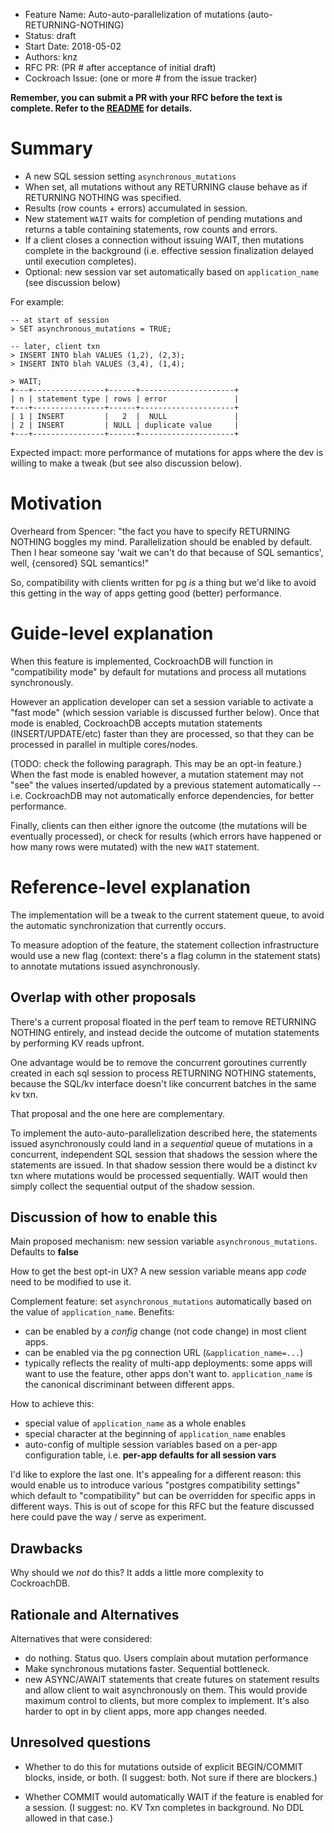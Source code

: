 - Feature Name: Auto-auto-parallelization of mutations (auto-RETURNING-NOTHING)
- Status: draft
- Start Date: 2018-05-02
- Authors: knz
- RFC PR: (PR # after acceptance of initial draft)
- Cockroach Issue: (one or more # from the issue tracker)

**Remember, you can submit a PR with your RFC before the text is
complete. Refer to the [README](README.md#rfc-process) for details.**

# Summary

- A new SQL session setting `asynchronous_mutations`
- When set, all mutations without any RETURNING clause behave as if RETURNING NOTHING was specified.
- Results (row counts + errors) accumulated in session.
- New statement `WAIT` waits for completion of pending mutations and
  returns a table containing statements, row counts and errors.
- If a client closes a connection without issuing WAIT, then mutations complete in the background (i.e.
  effective session finalization delayed until execution completes).
- Optional: new session var set automatically based on `application_name` (see discussion below)

For example:

```
-- at start of session
> SET asynchronous_mutations = TRUE;

-- later, client txn
> INSERT INTO blah VALUES (1,2), (2,3);
> INSERT INTO blah VALUES (3,4), (1,4);

> WAIT;
+---+----------------+------+---------------------+
| n | statement type | rows | error               |
+---+----------------+------+---------------------+
| 1 | INSERT         |   2  |  NULL               |
| 2 | INSERT         | NULL | duplicate value     |
+---+----------------+------+---------------------+
```

Expected impact: more performance of mutations for apps where the dev
is willing to make a tweak (but see also discussion below).

# Motivation

Overheard from Spencer: "the fact you have to specify RETURNING
NOTHING boggles my mind. Parallelization should be enabled by
default. Then I hear someone say 'wait we can't do that because of SQL
semantics', well, {censored} SQL semantics!"

So, compatibility with clients written for pg _is_ a thing but we'd
like to avoid this getting in the way of apps getting good (better)
performance.

# Guide-level explanation

When this feature is implemented, CockroachDB will function in
"compatibility mode" by default for mutations and process all
mutations synchronously.

However an application developer can set a session variable to
activate a "fast mode" (which session variable is discussed further
below). Once that mode is enabled, CockroachDB accepts mutation
statements (INSERT/UPDATE/etc) faster than they are processed, so that
they can be processed in parallel in multiple cores/nodes.

(TODO: check the following paragraph. This may be an opt-in feature.)
When the fast mode is enabled however, a mutation statement may not
"see" the values inserted/updated by a previous statement
automatically -- i.e. CockroachDB may not automatically enforce
dependencies, for better performance.

Finally, clients can then either ignore the outcome (the mutations
will be eventually processed), or check for results (which errors have
happened or how many rows were mutated) with the new `WAIT` statement.

# Reference-level explanation

The implementation will be a tweak to the current statement queue, to
avoid the automatic synchronization that currently occurs.

To measure adoption of the feature, the statement collection
infrastructure would use a new flag (context: there's a flag column in
the statement stats) to annotate mutations issued asynchronously.

## Overlap with other proposals

There's a current proposal floated in the perf team to remove
RETURNING NOTHING entirely, and instead decide the outcome of mutation
statements by performing KV reads upfront.

One advantage would be to remove the concurrent goroutines currently
created in each sql session to process RETURNING NOTHING statements,
because the SQL/kv interface doesn't like concurrent batches in the
same kv txn.

That proposal and the one here are complementary.

To implement the auto-auto-parallelization described here, the
statements issued asynchronously could land in a _sequential_ queue of
mutations in a concurrent, independent SQL session that shadows the
session where the statements are issued. In that shadow session there
would be a distinct kv txn where mutations would be processed
sequentially. WAIT would then simply collect the sequential output of
the shadow session.

## Discussion of how to enable this

Main proposed mechanism: new session variable
`asynchronous_mutations`. Defaults to **false**

How to get the best opt-in UX? A new session variable means app _code_
need to be modified to use it.

Complement feature: set `asynchronous_mutations` automatically based
on the value of `application_name`. Benefits:

- can be enabled by a _config_ change (not code change) in most client apps.
- can be enabled via the pg connection URL (`&application_name=...`)
- typically reflects the reality of multi-app deployments: some apps
  will want to use the feature, other apps don't want
  to. `application_name` is the canonical discriminant between
  different apps.

How to achieve this:

- special value of `application_name` as a whole enables
- special character at the beginning of `application_name` enables
- auto-config of multiple session variables based on a per-app configuration table, i.e. **per-app defaults for all session vars**

I'd like to explore the last one. It's appealing for a different
reason: this would enable us to introduce various "postgres
compatibility settings" which default to "compatibility" but can be
overridden for specific apps in different ways. This is out of scope
for this RFC but the feature discussed here could pave the way / serve
as experiment.

## Drawbacks

Why should we *not* do this?  It adds a little more complexity to CockroachDB.

## Rationale and Alternatives

Alternatives that were considered:

- do nothing. Status quo. Users complain about mutation performance
- Make synchronous mutations faster. Sequential bottleneck.
- new ASYNC/AWAIT statements that create futures on statement results
  and allow client to wait asynchronously on them. This would provide
  maximum control to clients, but more complex to implement. It's also
  harder to opt in by client apps, more app changes needed.

## Unresolved questions

- Whether to do this for mutations outside of explicit BEGIN/COMMIT
  blocks, inside, or both. (I suggest: both. Not sure if there are
  blockers.)

- Whether COMMIT would automatically WAIT if the feature is enabled
  for a session. (I suggest: no. KV Txn completes in background. No
  DDL allowed in that case.)
